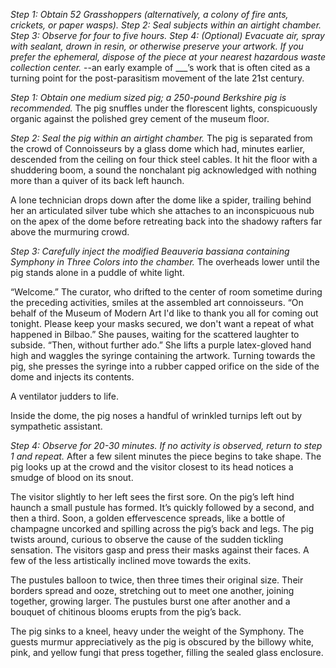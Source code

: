  *Step 1: Obtain 52 Grasshoppers (alternatively, a colony of fire ants, crickets, or paper wasps).*
 *Step 2: Seal subjects within an airtight chamber.*
 *Step 3: Observe for four to five hours.*
 *Step 4: (Optional) Evacuate air, spray with sealant, drown in resin, or otherwise preserve your artwork.  If you prefer the ephemeral, dispose of the piece at your nearest hazardous waste collection center.*
 --an early example of ___’s work that is often cited as a turning point for the post-parasitism movement of the late 21st century.


*Step 1: Obtain one medium sized pig; a 250-pound Berkshire pig is recommended.*
The pig snuffles under the florescent lights, conspicuously organic against the polished grey cement of the museum floor.  

*Step 2: Seal the pig within an airtight chamber.*
The pig is separated from the crowd of Connoisseurs by a glass dome which had, minutes earlier, descended from the ceiling on four thick steel cables.  It hit the floor with a shuddering boom, a sound the nonchalant pig acknowledged with nothing more than a quiver of its back left haunch.  

A lone technician drops down after the dome like a spider, trailing behind her an articulated silver tube which she attaches to an inconspicuous nub on the apex of the dome before retreating back into the shadowy rafters far above the murmuring crowd.

*Step 3: Carefully inject the modified Beauveria bassiana containing Symphony in Three Colors into the chamber.*
The overheads lower until the pig stands alone in a puddle of white light.  

“Welcome.” The curator, who drifted to the center of room sometime during the preceding activities, smiles at the assembled art connoisseurs.  “On behalf of the Museum of Modern Art I'd like to thank you all for coming out tonight.  Please keep your masks secured, we don't want a repeat of what happened in Bilbao.” She pauses, waiting for the scattered laughter to subside. “Then, without further ado.” She lifts a purple latex-gloved hand high and waggles the syringe containing the artwork. Turning towards the pig, she presses the syringe into a rubber capped orifice on the side of the dome and injects its contents.

A ventilator judders to life.

Inside the dome, the pig noses a handful of wrinkled turnips left out by sympathetic assistant. 

*Step 4: Observe for 20-30 minutes.  If no activity is observed, return to step 1 and repeat.*
After a few silent minutes the piece begins to take shape.  The pig looks up at the crowd and the visitor closest to its head notices a smudge of blood on its snout.

The visitor slightly to her left sees the first sore.  On the pig’s left hind haunch a small pustule has formed.  It’s quickly followed by a second, and then a third.  Soon, a golden effervescence spreads, like a bottle of champagne uncorked and spilling across the pig’s back and legs.  The pig twists around, curious to observe the cause of the sudden tickling sensation.  The visitors gasp and press their masks against their faces.  A few of the less artistically inclined move towards the exits. 

The pustules balloon to twice, then three times their original size.  Their borders spread and ooze, stretching out to meet one another, joining together, growing larger.  The pustules burst one after another and a bouquet of chitinous blooms erupts from the pig’s back.

The pig sinks to a kneel, heavy under the weight of the Symphony.  The guests murmur appreciatively as the pig is obscured by the billowy white, pink, and yellow fungi that press together, filling the sealed glass enclosure.  

